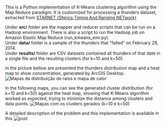 This is a Python implementation of K-Means clustering algorithm using the Map Reduce paradigm.
It is customized for processing a thunders dataset, extracted from [STARNET (Sferics Timing And Ranging NETwork)](http://www.zeus.iag.usp.br)  

Under **src/** folder are the mapper and reducer scripts that can be run on a Hadoop environment. There is also a script to run the Hadoop job on Amazon Elastic Map Reduce (run_kmeans_emr.py).  
Under **data/** folder is a sample of the thunders that "falled" on February 28, 2014.  
Under **results/** folder are CSV datasets contained all thunders of that date in a single file and the resulting clusters (for k=10 and k=50).  

In the picture bellow are presented the thunders distribution map and a heat map to show concentration, generated by ArcGIS Desktop.
![Mapas da distribuição de raios e mapa de calor](http://workingsweng.com.br/wp-content/uploads/2014/04/Map_Points_unified.png) 

In the following maps, you can see the generated cluster distribution (for k=10 and k=50) against the heat map, showing that K-Means algorithm worked as expected, trying to minimize the distance among clusters and data points.
![Mapas com os clusters gerados (k=10 e k=50)](http://workingsweng.com.br/wp-content/uploads/2014/04/Map_Points_unified2.png) 

A detailed description of the problem and this implementation is available in this ![post](http://workingsweng.com.br/2014/04/clusterizando-raios-com-hadoop-e-k-means-em-map-reduce/)
